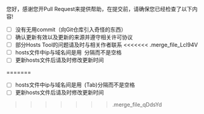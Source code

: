 您好，感谢您开Pull Request来提供帮助，在提交前，请确保您已经检查了以下内容!
- [ ] 没有无用commit（向Git仓库引入奇怪的东西）
- [ ] 确认更新有效以及更新的来源并遵守相关许可协议
- [ ] 部分Hosts Tool的问题请及时与相关作者联系
<<<<<<< .merge_file_Lcl94V
- [ ] hosts文件中ip与域名间是用`	`分隔而不是空格
- [ ] 更新hosts文件后请及时修改更新时间

=======
- [ ] hosts文件中ip与域名间是用`	`(Tab)分隔而不是空格
- [ ] 更新hosts文件后请及时修改更新时间
>>>>>>> .merge_file_qDdsYd

